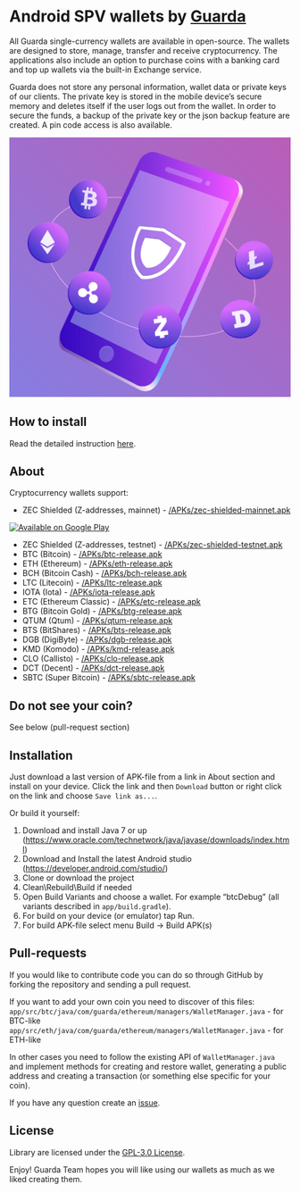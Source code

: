 # Android SPV wallets by [Guarda](https://guarda.co)
All Guarda single-currency wallets are available in open-source. 
The wallets are designed to store, manage, transfer and receive cryptocurrency. The applications also include an option to purchase coins with a banking card and top up wallets via the built-in Exchange service.

Guarda does not store any personal information, wallet data or private keys of our clients. The private key is stored in the mobile device’s secure memory and deletes itself if the user logs out from the wallet. In order to secure the funds, a backup of the private key or the json backup feature are created. A pin code access is also available.

![Guarda Android SPV wallets](guarda_mobile_apps.png?raw=true "Guarda Android SPV wallets")

## How to install
Read the detailed instruction [here](https://guarda.freshdesk.com/support/solutions/articles/36000095874-how-to-install-a-guarda-open-source-android-wallet).
## About
Cryptocurrency wallets support:
- ZEC Shielded (Z-addresses, mainnet) - [/APKs/zec-shielded-mainnet.apk](https://github.com/guardaco/guarda-android-wallets/blob/master/APKs/zec-shielded-mainnet.apk)

[![Available on Google Play](https://guarda.co/assets/images/home-poster-play.png)](https://play.google.com/store/apps/details?id=guarda.shielded)
- ZEC Shielded (Z-addresses, testnet) - [/APKs/zec-shielded-testnet.apk](https://github.com/guardaco/guarda-android-wallets/blob/master/APKs/zec-shielded-testnet.apk)
- BTC (Bitcoin) - [/APKs/btc-release.apk](https://github.com/guardaco/guarda-android-wallets/blob/master/APKs/btc-release.apk)
- ETH (Ethereum) - [/APKs/eth-release.apk](https://github.com/guardaco/guarda-android-wallets/blob/master/APKs/eth-release.apk)
- BCH (Bitcoin Cash) - [/APKs/bch-release.apk](https://github.com/guardaco/guarda-android-wallets/blob/master/APKs/bch-release.apk)
- LTC (Litecoin) - [/APKs/ltc-release.apk](https://github.com/guardaco/guarda-android-wallets/blob/master/APKs/ltc-release.apk)
- IOTA (Iota) - [/APKs/iota-release.apk](https://github.com/guardaco/guarda-android-wallets/blob/master/APKs/iota-release.apk)
- ETC (Ethereum Classic) - [/APKs/etc-release.apk](https://github.com/guardaco/guarda-android-wallets/blob/master/APKs/etc-release.apk)
- BTG (Bitcoin Gold) - [/APKs/btg-release.apk](https://github.com/guardaco/guarda-android-wallets/blob/master/APKs/btg-release.apk)
- QTUM (Qtum) - [/APKs/qtum-release.apk](https://github.com/guardaco/guarda-android-wallets/blob/master/APKs/qtum-release.apk)
- BTS (BitShares) - [/APKs/bts-release.apk](https://github.com/guardaco/guarda-android-wallets/blob/master/APKs/bts-release.apk)
- DGB (DigiByte) - [/APKs/dgb-release.apk](https://github.com/guardaco/guarda-android-wallets/blob/master/APKs/dgb-release.apk)
- KMD (Komodo) - [/APKs/kmd-release.apk](https://github.com/guardaco/guarda-android-wallets/blob/master/APKs/kmd-release.apk)
- CLO (Callisto) - [/APKs/clo-release.apk](https://github.com/guardaco/guarda-android-wallets/blob/master/APKs/clo-release.apk)
- DCT (Decent) - [/APKs/dct-release.apk](https://github.com/guardaco/guarda-android-wallets/blob/master/APKs/dct-release.apk)
- SBTC (Super Bitcoin) - [/APKs/sbtc-release.apk](https://github.com/guardaco/guarda-android-wallets/blob/master/APKs/sbtc-release.apk)

## Do not see your coin?
See below (pull-request section)

## Installation
Just download a last version of APK-file from a link in About section and install on your device.
Click the link and then ```Download``` button or right click on the link and choose ```Save link as...```.

Or build it yourself:
1. Download and install Java 7 or up (https://www.oracle.com/technetwork/java/javase/downloads/index.html)
2. Download and Install the latest Android studio (https://developer.android.com/studio/)
3. Clone or download the project
4. Clean\Rebuild\Build if needed
5. Open Build Variants and choose a wallet. For example “btcDebug” (all variants described in ```app/build.gradle```).
6. For build on your device (or emulator) tap Run.
7. For build APK-file select menu Build -> Build APK(s)

## Pull-requests
If you would like to contribute code you can do so through GitHub by forking the repository and sending a pull request.

If you want to add your own coin you need to discover of this files:
```app/src/btc/java/com/guarda/ethereum/managers/WalletManager.java``` - for BTC-like
```app/src/eth/java/com/guarda/ethereum/managers/WalletManager.java``` - for ETH-like

In other cases you need to follow the existing API of ```WalletManager.java``` and implement methods for creating and restore wallet, generating a public address and creating a transaction (or something else specific for your coin).

If you have any question create an [issue](https://github.com/guardaco/guarda-android-wallets/issues/new).

## License
Library are licensed under the [GPL-3.0 License](https://github.com/guardaco/guarda-android-wallets/blob/master/LICENSE).

Enjoy! Guarda Team hopes you will like using our wallets as much as we liked creating them.
